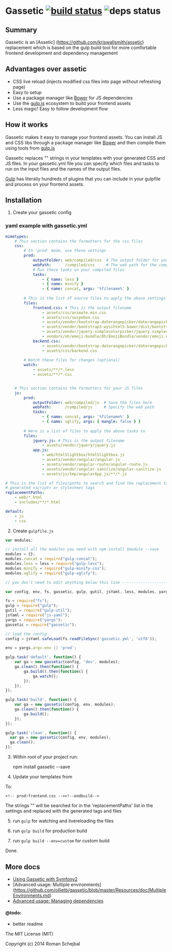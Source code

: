 # Gassetic [![build status](https://travis-ci.org/crossborne/gassetic.svg?branch=master)](https://travis-ci.org/crossborne/gassetic) ![deps status](https://david-dm.org/crossborne/gassetic.png)


## Summary
Gassetic is an [Assetic] (https://github.com/kriswallsmith/assetic) replacement which is based on the gulp build tool for more comfortable frontend development and dependency management

## Advantages over assetic
- CSS live reload (injects modified css files into page without refreshing page)
- Easy to setup
- Use a package manager like [Bower](http://bower.io/) for JS dependencies
- Use the [gulp.js](http://gulpjs.com/) ecosystem to build your frontend assets
- Less magic! Easy to follow development flow

## How it works

Gassetic makes it easy to manage your frontend assets. You can install JS and CSS libs through a package manager like [Bower](http://bower.io/) and then compile them using tools from [gulp.js](http://gulpjs.com)

Gassetic replaces "<!-- {env}:{filename} --><!-- endbuild -->" strings in your templates with your generated CSS and JS files. In your gassetic.yml file you can specify which files and tasks to run on the input files and the names of the output files.

[Gulp](http://gulpjs.com/plugins/) has literally hundreds of plugins that you can include in your gulpfile and process on your frontend assets.


## Installation

1) Create your gassetic config

### yaml example with gassetic.yml
```yml
mimetypes:
    # This section contains the formatters for the css files
    css:
        # In 'prod' mode, use these settings
        prod:
            outputFolder: web/compiled/css  # The output folder for your saving your compiled files
            webPath:      /compiled/css     # The web path for the compiled files
            # Run these tasks on your compiled files
            tasks:
                - { name: less }
                - { name: minify }
                - { name: concat, args: '%filename%' }
                
        # This is the list of source files to apply the above settings
        files:
            frontend.css: # This is the output filename
                - assets/css/animate.min.css
                - assets/css/swipebox.css
                - assets/vendor/bootstrap-daterangepicker/daterangepicker-bs3.css
                - assets/vendor/bootstrap3-wysihtml5-bower/dist/bootstrap3-wysihtml5.css
                - assets/vendor/jquery-simplecolorpicker/jquery.simplecolorpicker.css
                - vendors/oh/emoji-bundle/Oh/EmojiBundle/vendor/emoji.css
            backend.css:
                - assets/vendor/bootstrap-daterangepicker/daterangepicker-bs3.css
                - assets/css/backend.css
                
        # Watch these files for changes (optional)
        watch:
            - assets/**/*.less
            - assets/**/*.css


    # This section contains the formatters for your JS files
    js:
        prod:
            outputFolder: web/compiled/js  # Save the files here
            webPath:      /compiled/js     # Specify the web path
            tasks:
                - { name: concat, args: '%filename%' }
                - { name: uglify, args: { mangle: false } }
        
        # Here is a list of files to apply the above tasks to
        files:
            jquery.js: # This is the output filename
                - assets/vendor/jquery/jquery.js
            app.js:
                - web/html5lightbox/html5lightbox.js
                - assets/vendor/angular/angular.js
                - assets/vendor/angular-route/angular-route.js
                - assets/vendor/angular-sanitize/angular-sanitize.js
                - assets/js/tmp/angularApp.js/**/*.js

# This is the list of files/paths to search and find the replacement tags to insert the
# generated <script> or stylesheet tags
replacementPaths:
    - web/*.html
    - includes/**/*.html

default:
    - js
    - css
```

2) Create ```gulpfile.js```
```js
var modules;

// install all the modules you need with npm install $module --save
modules = {};
modules.concat = require("gulp-concat");
modules.less = less = require("gulp-less");
modules.minify = require("gulp-minify-css");
modules.uglify = require("gulp-uglify");

// you don't need to edit anything below this line ----------------------

var config, env, fs, gassetic, gulp, gutil, jsYaml, less, modules, yargs;

fs = require("fs");
gulp = require("gulp");
gutil = require("gulp-util");
jsYaml = require("js-yaml");
yargs = require("yargs");
gassetic = require("gassetic");

// load the config
config = jsYaml.safeLoad(fs.readFileSync('gassetic.yml', 'utf8'));

env = yargs.argv.env || 'prod';

gulp.task('default', function() {
	var ga = new gassetic(config, 'dev', modules);
	ga.clean().then(function() {
		ga.build().then(function() {
			ga.watch();
		});
	});
});

gulp.task('build', function() {
	var ga = new gassetic(config, env, modules);
	ga.clean().then(function() {
		ga.build();
	});
});

gulp.task('clean', function() {
  var ga = new gassetic(config, env, modules);
  ga.clean();
});

```

3) Within root of your project run:

	npm install gassetic --save

4) Update your templates from

	<link rel="stylesheet" ...

To:

    <!-- prod:frontend.css --><!--endbuild-->

The strings "<!-- {environment}:{filename} --><!-- endbuild -->" will be searched for in the 'replacementPaths' list in the settings and replaced with the generated tags and files

5) run ```gulp``` for watching and livereloading the files

6) run ```gulp build``` for production build

7) run ```gulp build --env=custom``` for custom build

Done.

## More docs

- [Using Gassetic with Symfony2](https://github.com/ollietb/gassetic/blob/master/Resources/doc/GasseticAndSymfony2.md)
- [Advanced usage: Multiple environments] (https://github.com/ollietb/gassetic/blob/master/Resources/doc/MultipleEnvironments.md)
- [Advanced usage: Managing dependencies](https://github.com/ollietb/gassetic/blob/master/Resources/doc/ManagingDependencies.md)

#### @todo:
- better readme

The MIT License (MIT)

Copyright (c) 2014 Roman Schejbal
